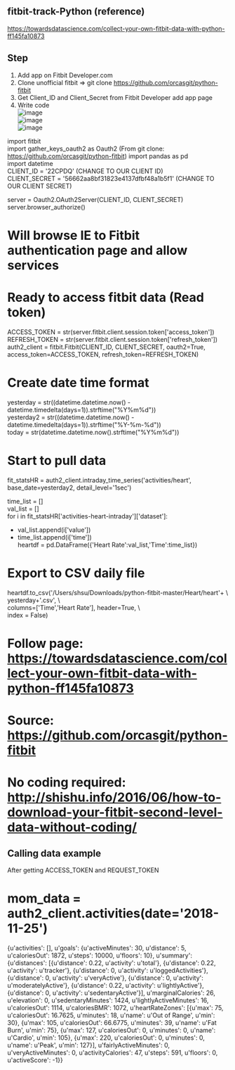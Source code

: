 ## fitbit-track-Python  (reference)  
https://towardsdatascience.com/collect-your-own-fitbit-data-with-python-ff145fa10873  

## Step  
 1) Add app on Fitbit Developer.com  
 2) Clone unofficial fitbit =>  git clone https://github.com/orcasgit/python-fitbit  
 3) Get Client_ID and Client_Secret from Fitbit Developer add app page  
 4) Write code  
 ![image](https://user-images.githubusercontent.com/16419246/50111959-9b968080-0203-11e9-84de-95ba7f0fa248.png)  
 ![image](https://user-images.githubusercontent.com/16419246/50111997-c385e400-0203-11e9-8960-94759a71716c.png)  
![image](https://user-images.githubusercontent.com/16419246/50112075-f62fdc80-0203-11e9-82f5-7a6dfd6fef58.png)  


import fitbit  
import gather_keys_oauth2 as Oauth2      (From git clone: https://github.com/orcasgit/python-fitbit)
import pandas as pd   
import datetime  
CLIENT_ID = '22CPDQ'   (CHANGE TO OUR CLIENT ID)  
CLIENT_SECRET = '56662aa8bf31823e4137dfbf48a1b5f1'    (CHANGE TO OUR CLIENT SECRET)  
  
server = Oauth2.OAuth2Server(CLIENT_ID, CLIENT_SECRET)  
server.browser_authorize()  
# Will browse IE to Fitbit authentication page and allow services  
  


# Ready to access fitbit data (Read token)  
ACCESS_TOKEN = str(server.fitbit.client.session.token['access_token'])  
REFRESH_TOKEN = str(server.fitbit.client.session.token['refresh_token'])  
auth2_client = fitbit.Fitbit(CLIENT_ID, CLIENT_SECRET, oauth2=True, access_token=ACCESS_TOKEN, refresh_token=REFRESH_TOKEN)  

  
# Create date time format  
yesterday = str((datetime.datetime.now() - datetime.timedelta(days=1)).strftime("%Y%m%d"))  
yesterday2 = str((datetime.datetime.now() - datetime.timedelta(days=1)).strftime("%Y-%m-%d"))  
today = str(datetime.datetime.now().strftime("%Y%m%d"))  

  
# Start to pull data  
fit_statsHR = auth2_client.intraday_time_series('activities/heart', base_date=yesterday2, detail_level='1sec')  
  
time_list = []  
val_list = []  
for i in fit_statsHR['activities-heart-intraday']['dataset']:
- val_list.append(i['value'])  
- time_list.append(i['time'])  
heartdf = pd.DataFrame({'Heart Rate':val_list,'Time':time_list})  
  
# Export to CSV daily file  
heartdf.to_csv('/Users/shsu/Downloads/python-fitbit-master/Heart/heart'+ \  
               yesterday+'.csv', \  
               columns=['Time','Heart Rate'], header=True, \  
               index = False)  
               
                 
               

# Follow page: https://towardsdatascience.com/collect-your-own-fitbit-data-with-python-ff145fa10873  
# Source:  https://github.com/orcasgit/python-fitbit  
# No coding required:  http://shishu.info/2016/06/how-to-download-your-fitbit-second-level-data-without-coding/  





  
## Calling data example  
After getting ACCESS_TOKEN and REQUEST_TOKEN  
  
# mom_data = auth2_client.activities(date='2018-11-25')
{u'activities': [], u'goals': {u'activeMinutes': 30, u'distance': 5, u'caloriesOut': 1872, u'steps': 10000, u'floors': 10}, u'summary': {u'distances': [{u'distance': 0.22, u'activity': u'total'}, {u'distance': 0.22, u'activity': u'tracker'}, {u'distance': 0, u'activity': u'loggedActivities'}, {u'distance': 0, u'activity': u'veryActive'}, {u'distance': 0, u'activity': u'moderatelyActive'}, {u'distance': 0.22, u'activity': u'lightlyActive'}, {u'distance': 0, u'activity': u'sedentaryActive'}], u'marginalCalories': 26, u'elevation': 0, u'sedentaryMinutes': 1424, u'lightlyActiveMinutes': 16, u'caloriesOut': 1114, u'caloriesBMR': 1072, u'heartRateZones': [{u'max': 75, u'caloriesOut': 16.7625, u'minutes': 18, u'name': u'Out of Range', u'min': 30}, {u'max': 105, u'caloriesOut': 66.6775, u'minutes': 39, u'name': u'Fat Burn', u'min': 75}, {u'max': 127, u'caloriesOut': 0, u'minutes': 0, u'name': u'Cardio', u'min': 105}, {u'max': 220, u'caloriesOut': 0, u'minutes': 0, u'name': u'Peak', u'min': 127}], u'fairlyActiveMinutes': 0, u'veryActiveMinutes': 0, u'activityCalories': 47, u'steps': 591, u'floors': 0, u'activeScore': -1}}

